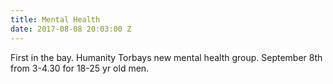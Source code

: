 ```yaml
---
title: Mental Health
date: 2017-08-08 20:03:00 Z
---
```


First in the bay. Humanity Torbays new mental health group. September 8th from 3-4.30 for 18-25 yr old men.